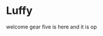 # Luffy
welcome
gear five is here and it is op 
 
 
     
  
            
                                
                                               
                                                             
                                                                            
                                                
                                         
                             
              
      
 
